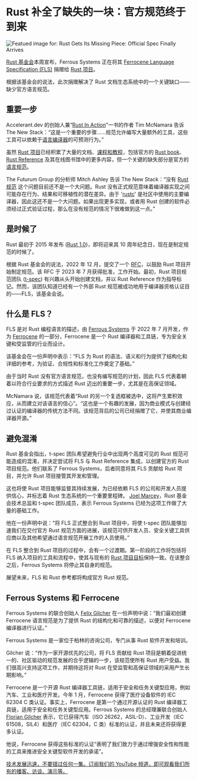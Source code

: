 # Rust 补全了缺失的一块：官方规范终于到来

![Featued image for: Rust Gets Its Missing Piece: Official Spec Finally Arrives](https://cdn.thenewstack.io/media/2025/03/7da8b55b-tanja-tepavac-cwmhxnmqvq0-unsplash-1-1024x690.jpg)

[Rust 基金会](https://rustfoundation.org/)本周宣布，Ferrous Systems 正在将其 [Ferrocene Language Specification (FLS)](https://spec.ferrocene.dev/) 捐赠给 [Rust 项目](https://thenewstack.io/rust-programming-language-guide/)。

根据该基金会的说法，此次捐赠解决了 Rust 文档生态系统中的一个关键缺口——缺少官方语言规范。

## 重要一步

Accelerant.dev 的创始人兼“[Rust In Action](https://www.manning.com/books/rust-in-action)”一书的作者 Tim McNamara 告诉 The New Stack：“这是一个重要的步骤……规范允许编写大量额外的工具，这些工具可以依赖于[语言编译器](https://thenewstack.io/programming-languages/)的可预测行为。”

虽然 [Rust 项目](https://rust-lang.org/)已经积累了大量的文档、[课程和教程](https://doc.rust-lang.org/rust-by-example/)，包括官方的 [Rust book](https://doc.rust-lang.org/book/)、[Rust Reference](https://doc.rust-lang.org/stable/reference/) 及其在线图书馆中的更多内容，但一个关键的缺失部分是官方的[语言规范](https://thenewstack.io/inside-ecmascript-javascript-standard-gets-an-extra-stage/)。

The Futurum Group 的分析师 Mitch Ashley 告诉 The New Stack：“没有 [Rust 规范](https://thenewstack.io/rusts-rapid-rise-foundation-fuels-language-growth/) 这个问题目前还不是一个大问题。Rust 没有正式规范意味着编译器实现之间可能存在行为、结果和可移植性的潜在差异。由于 '[rustc](https://doc.rust-lang.org/rustc/)' 是社区中使用的主要编译器，因此这还不是一个大问题。如果出现更多实现，或者用 Rust 创建的软件必须经过正式验证过程，那么在没有规范的情况下很难做到这一点。”

## 是时候了

Rust 最初于 2015 年发布 ([Rust 1.0](https://thenewstack.io/the-rust-c-bridge-a-new-path-forward/))，即将迎来其 10 周年纪念日，现在是制定规范的时候了。

根据 Rust 基金会的说法，2022 年 12 月，提交了一个 [RFC](https://rust-lang.github.io/rfcs/3355-rust-spec.html)，以鼓励 Rust 项目开始制定规范。该 RFC 于 2023 年 7 月获得批准，工作开始。最初，Rust 项目规范团队 ([t-spec](https://www.rust-lang.org/governance/teams/lang#team-spec)) 有兴趣从头开始创建文档，并以 Rust Reference 作为指导标记。然而，该团队知道已经有一个外部 Rust 规范被成功地用于编译器资格认证目的——FLS，该基金会说。

## 什么是 FLS？

FLS 是对 Rust 编程语言的描述，由 [Ferrous Systems](https://ferrous-systems.com/) 于 2022 年 7 月开发，作为 [Ferrocene](https://spec.ferrocene.dev/) 的一部分，Ferrocene 是一个 Rust 编译器和工具链，专为安全关键和受监管的行业而设计。

该基金会在一份声明中表示：“FLS 为 Rust 的语法、语义和行为提供了结构化和详细的参考，为验证、合规性和标准化工作奠定了基础。”

由于当时 Rust 没有官方语言规范，也没有编写规范的计划，因此 FLS 代表着朝着以符合行业要求的方式描述 Rust 迈出的重要一步，尤其是在高保证领域。

McNamara 说，该规范代表着“Rust 的另一个复选框被选中，这将产生累积效应，从而建立对该语言的信心”。“这也是一个有趣的发展，因为商业模式与创建经过认证的编译器的传统方法不同。该规范背后的公司已经捐赠了它，并使其商业编译器开源。”

## 避免混淆

Rust 基金会指出，t-spec 团队希望避免行业中出现两个高度可见的 Rust 规范可能造成的混淆，并决定尝试将 FLS 与 Rust Reference 集成，以创建官方的 Rust 项目规范。他们联系了 Ferrous Systems，后者同意将其 FLS 贡献给 Rust 项目，并允许 Rust 项目接管其开发和管理。

这也将使 Rust 项目能够监督其持续发展，为已经依赖 FLS 的公司和开发人员提供信心，并标志着 Rust 生态系统的一个重要里程碑。
[Joel Marcey](https://www.linkedin.com/in/joelmarcey/)，Rust 基金会技术总监和 t-spec 团队成员，表示 Ferrous Systems 已经为这项工作做了大量的基础工作。

他在一份声明中说：“将 FLS 正式整合到 Rust 项目中，将使 t-spec 团队能够加速我们在交付官方 Rust 规范方面的进展，该规范可供开发人员、安全关键工具供应商以及其他希望通过语言规范开展工作的人员使用。”

在 FLS 整合到 Rust 项目的过程中，会有一个过渡期。第一阶段的工作将包括将 FLS 纳入项目的工具和流程中，使其与现有的 [Rust 项目目标](https://rust-lang.github.io/rust-project-goals/2025h1/spec-fls-publish.html)保持一致。在该整合之后，Ferrous Systems 将停止其自身的规范。

展望未来，FLS 和 Rust 参考都将构成官方 Rust 规范。

## Ferrous Systems 和 Ferrocene

Ferrous Systems 的联合创始人 [Felix Gilcher](https://www.linkedin.com/in/felix-gilcher-906463283/?originalSubdomain=de) 在一份声明中说：“我们最初创建 Ferrocene 语言规范是为了提供 Rust 的结构化和可靠的描述，以便对 Ferrocene 编译器进行认证。”

Ferrous Systems 是一家位于柏林的咨询公司，专门从事 Rust 软件开发和培训。

Gilcher 说：“作为一家开源优先的公司，将 FLS 贡献给 Rust 项目是朝着促进统一的、社区驱动的规范发展的合乎逻辑的一步，该规范使所有 Rust 用户受益。我们很高兴支持这项工作，并期待这将对 Rust 在受监管和高保证领域的采用产生长期影响。”

Ferrocene 是一个开源 Rust 编译器工具链，适用于安全和任务关键型应用，例如汽车、工业和医疗开发。今年 1 月，Ferrocene 获得了医疗设备软件的 IEC 62304 C 类认证。事实上，Ferrocene 是第一个通过开源认证的 Rust 编译器工具链，适用于安全和任务关键型应用。Ferrous Systems 的总经理兼联合创始人 [Florian Gilcher](https://www.linkedin.com/in/floriangilcher/?locale=en_US) 表示，它已获得汽车（ISO 26262，ASIL-D）、工业开发（IEC 61508，SIL4）和医疗（IEC 62304，C 类）标准的认证，并且未来还将获得更多认证。

他说，Ferrocene 获得这些标准的认证“表明了我们致力于通过增强安全性和性能的工具来推进安全关键型软件开发的承诺”。

[技术发展迅速，不要错过任何一集。订阅我们的 YouTube 频道，即可观看我们所有的播客、访谈、演示等。](https://youtube.com/thenewstack?sub_confirmation=1)